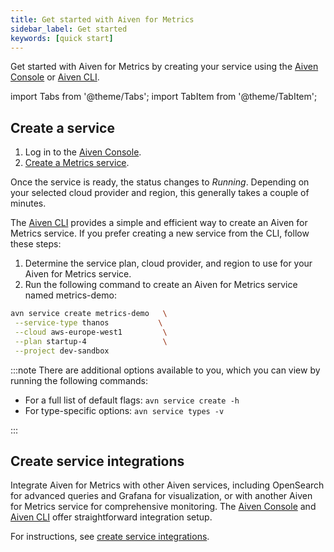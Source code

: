 ```yaml
---
title: Get started with Aiven for Metrics
sidebar_label: Get started
keywords: [quick start]
---
```


Get started with Aiven for Metrics by creating your service using the [Aiven Console](https://console.aiven.io/) or [Aiven CLI](https://github.com/aiven/aiven-client).

import Tabs from '@theme/Tabs';
import TabItem from '@theme/TabItem';

## Create a service

<Tabs groupId="setup">
<TabItem value="Console" label="Console" default>

1. Log in to the [Aiven Console](https://console.aiven.io/).
2. [Create a Metrics service](/docs/platform/howto/create_new_service).

Once the service is ready, the status changes to *Running*. Depending on
your selected cloud provider and region, this generally takes a couple
of minutes.

</TabItem>
<TabItem value="CLI" label="CLI">

The [Aiven CLI](https://github.com/aiven/aiven-client) provides a simple and
efficient way to create an Aiven for Metrics service. If you prefer
creating a new service from the CLI, follow these steps:

1. Determine the service plan, cloud provider, and region to
   use for your Aiven for Metrics service.
1. Run the following command to create an Aiven for Metrics service named
   metrics-demo:

```bash
avn service create metrics-demo   \
 --service-type thanos           \
 --cloud aws-europe-west1         \
 --plan startup-4                 \
 --project dev-sandbox
```

:::note
There are additional options available to you, which you can view by
running the following commands:

-  For a full list of default flags: `avn service create -h`
-  For type-specific options: `avn service types -v`

:::

 </TabItem>
</Tabs>

## Create service integrations

Integrate Aiven for Metrics with other Aiven services, including OpenSearch for
advanced queries and Grafana for visualization, or with another Aiven for Metrics
service for comprehensive monitoring. The [Aiven Console](https://console.aiven.io/)
and [Aiven CLI](https://github.com/aiven/aiven-client) offer straightforward integration setup.

For instructions, see [create service integrations](/docs/platform/howto/create-service-integration).
